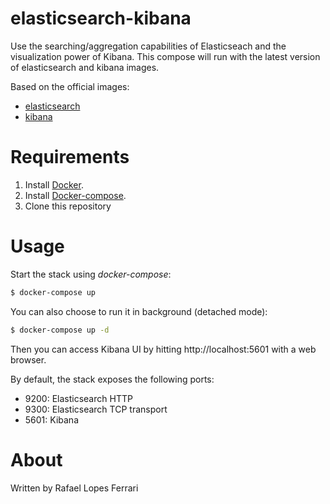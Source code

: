 # elasticsearch-kibana 

Use the searching/aggregation capabilities of Elasticseach and the visualization power of Kibana.
This compose will run with the latest version of elasticsearch and kibana images.

Based on the official images:

* [elasticsearch](https://registry.hub.docker.com/_/elasticsearch/)
* [kibana](https://registry.hub.docker.com/_/kibana/)

# Requirements

1. Install [Docker](http://docker.io).
2. Install [Docker-compose](http://docs.docker.com/compose/install/).
3. Clone this repository

# Usage

Start the stack using *docker-compose*:

```bash
$ docker-compose up
```

You can also choose to run it in background (detached mode):

```bash
$ docker-compose up -d
```

Then you can access Kibana UI by hitting http://localhost:5601 with a web browser.

By default, the stack exposes the following ports:
* 9200: Elasticsearch HTTP
* 9300: Elasticsearch TCP transport
* 5601: Kibana

# About

Written by Rafael Lopes Ferrari
